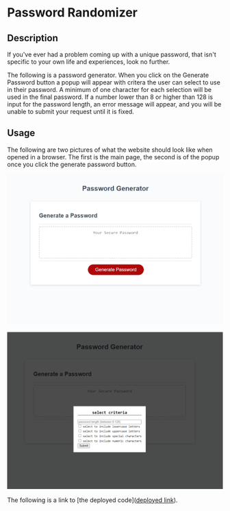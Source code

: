 # Password Randomizer

## Description

If you've ever had a problem coming up with a unique password, that isn't specific to your own life and experiences, look no further. 

The following is a password generator. When you click on the Generate Password button a popup will appear with critera the user can select to use in their password. A minimum of one character for each selection will be used in the final password. If a number lower than 8 or higher than 128 is input for the password length, an error message will appear, and you will be unable to submit your request until it is fixed. 

## Usage
The following are two pictures of what the website should look like when opened in a browser. The first is the main page, the second is of the popup once you click the generate password button.

![This is a screenshot image](./images/generator%20one.png)

![This is a screenshot image](./images/generator%20two.png)

The following is a link to [the deployed code]([deployed link](https://jessalane.github.io/PasswordRandomizer/)).